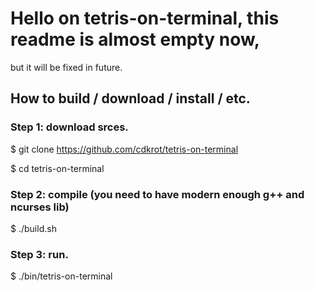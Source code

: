 # Hello on tetris-on-terminal, this readme is almost empty now,
but it will be fixed in future.

## How to build / download / install / etc.

### Step 1: download srces.
$ git clone https://github.com/cdkrot/tetris-on-terminal

$ cd tetris-on-terminal

### Step 2: compile (you need to have modern enough g++ and ncurses lib)
$ ./build.sh

### Step 3: run.
$ ./bin/tetris-on-terminal
